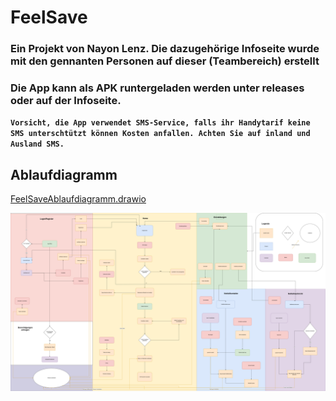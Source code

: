 # FeelSave

### Ein Projekt von Nayon Lenz. Die dazugehörige Infoseite wurde mit den gennanten Personen auf dieser (Teambereich) erstellt
### Die App kann als APK runtergeladen werden unter releases oder auf der Infoseite. 

**`Vorsicht, die App verwendet SMS-Service, falls ihr Handytarif keine SMS unterschtützt können Kosten anfallen. Achten Sie auf inland und Ausland SMS.`**

## Ablaufdiagramm

[FeelSaveAblaufdiagramm.drawio](./FeelSaveAblaufdiagramm.drawio)

![Ablaufdiagramm](./FeelsaveAblaufdiagramm.drawio.png)
